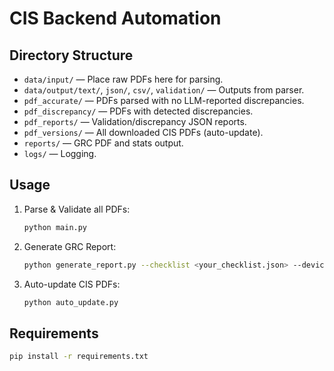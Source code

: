 # CIS Backend Automation

## Directory Structure

- `data/input/` — Place raw PDFs here for parsing.
- `data/output/text/`, `json/`, `csv/`, `validation/` — Outputs from parser.
- `pdf_accurate/` — PDFs parsed with no LLM-reported discrepancies.
- `pdf_discrepancy/` — PDFs with detected discrepancies.
- `pdf_reports/` — Validation/discrepancy JSON reports.
- `pdf_versions/` — All downloaded CIS PDFs (auto-update).
- `reports/` — GRC PDF and stats output.
- `logs/` — Logging.

## Usage

1. Parse & Validate all PDFs:
   ```bash
   python main.py
   ```

2. Generate GRC Report:
   ```bash
   python generate_report.py --checklist <your_checklist.json> --device <DeviceName> --host <HostName>
   ```

3. Auto-update CIS PDFs:
   ```bash
   python auto_update.py
   ```

## Requirements

```bash
pip install -r requirements.txt
```